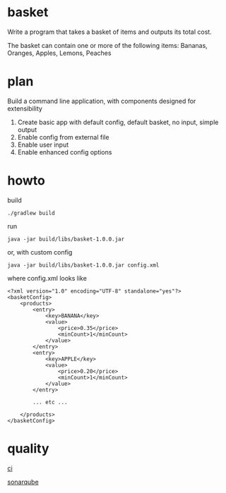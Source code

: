 # basket

Write a program that takes a basket of items and outputs its total cost.
 
The basket can contain one or more of the following items: Bananas, Oranges, Apples, Lemons, Peaches

# plan

Build a command line application, with components designed for extensibility
 
1. Create basic app with default config, default basket, no input, simple output
2. Enable config from external file
3. Enable user input
4. Enable enhanced config options 

# howto

build

    ./gradlew build

run

    java -jar build/libs/basket-1.0.0.jar
    
or, with custom config
    
    java -jar build/libs/basket-1.0.0.jar config.xml

where config.xml looks like

    <?xml version="1.0" encoding="UTF-8" standalone="yes"?>
    <basketConfig>
        <products>
            <entry>
                <key>BANANA</key>
                <value>
                    <price>0.35</price>
                    <minCount>1</minCount>
                </value>
            </entry>
            <entry>
                <key>APPLE</key>
                <value>
                    <price>0.20</price>
                    <minCount>1</minCount>
                </value>
            </entry>
            
            ... etc ...
            
        </products>
    </basketConfig>


# quality

[ci](http://jenkins.bugorfeature.net:7070/job/basket/)

[sonarqube](http://sonar.bugorfeature.net:9000/dashboard/index/535)
